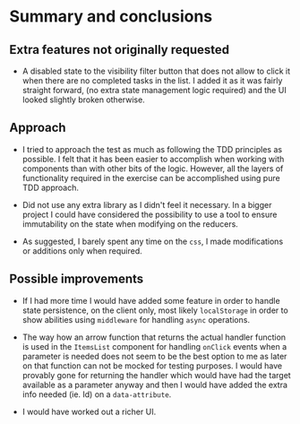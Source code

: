 # Summary and conclusions

## Extra features not originally requested

- A disabled state to the visibility filter button that does not allow to click it when there are no completed tasks in the list. I added it as it was fairly straight forward, (no extra state management logic required) and the UI looked slightly broken otherwise.

## Approach

- I tried to approach the test as much as following the TDD principles as possible. I felt that it has been easier to accomplish when working with components than with other bits of the logic.
However, all the layers of functionality required in the exercise can be accomplished using pure TDD approach.

- Did not use any extra library as I didn't feel it necessary. In a bigger project I could have considered the possibility to use a tool to ensure immutability on the state when modifying on the reducers.

- As suggested, I barely spent any time on the `css`, I made modifications or additions only when required.

## Possible improvements

- If I had more time I would have added some feature in order to handle state persistence, on the client only, most likely `localStorage` in order to show abilities using `middleware` for handling `async` operations.

- The way how an arrow function that returns the actual handler function is used in the `ItemsList` component for handling `onClick` events when a parameter is needed does not seem to be the best option to me as later on that function can not be mocked for testing purposes. I would have provably gone for returning the handler which would have had the target available as a parameter anyway and then I would have added the extra info needed (ie. Id) on a `data-attribute`.

- I would have worked out a richer UI.
